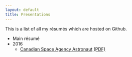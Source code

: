 ```yaml
---
layout: default
title: Presentations
---
```

This is a list of all my résumés which are hosted on Github.

* Main résumé
* 2016
  * [Canadian Space Agency Astronaut](presentations/rapyuta_interview.html) [(PDF)](resumes/csa.pdf)
